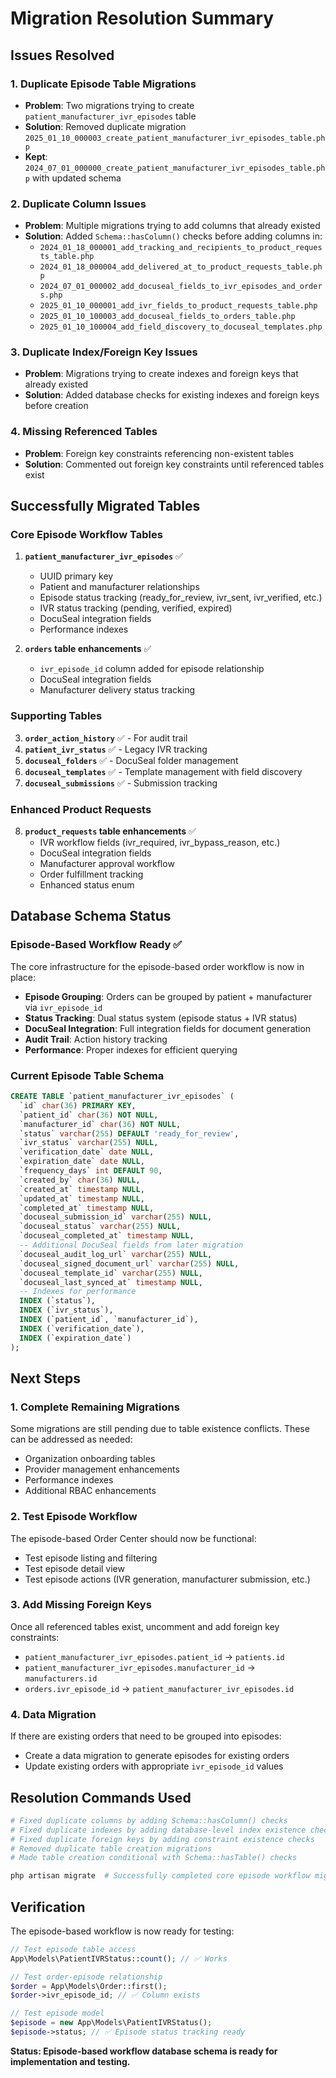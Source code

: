 # Migration Resolution Summary

## Issues Resolved

### 1. **Duplicate Episode Table Migrations**

- **Problem**: Two migrations trying to create `patient_manufacturer_ivr_episodes` table
- **Solution**: Removed duplicate migration `2025_01_10_000003_create_patient_manufacturer_ivr_episodes_table.php`
- **Kept**: `2024_07_01_000000_create_patient_manufacturer_ivr_episodes_table.php` with updated schema

### 2. **Duplicate Column Issues**

- **Problem**: Multiple migrations trying to add columns that already existed
- **Solution**: Added `Schema::hasColumn()` checks before adding columns in:
  - `2024_01_18_000001_add_tracking_and_recipients_to_product_requests_table.php`
  - `2024_01_18_000004_add_delivered_at_to_product_requests_table.php`
  - `2024_07_01_000002_add_docuseal_fields_to_ivr_episodes_and_orders.php`
  - `2025_01_10_000001_add_ivr_fields_to_product_requests_table.php`
  - `2025_01_10_100003_add_docuseal_fields_to_orders_table.php`
  - `2025_01_10_100004_add_field_discovery_to_docuseal_templates.php`

### 3. **Duplicate Index/Foreign Key Issues**

- **Problem**: Migrations trying to create indexes and foreign keys that already existed
- **Solution**: Added database checks for existing indexes and foreign keys before creation

### 4. **Missing Referenced Tables**

- **Problem**: Foreign key constraints referencing non-existent tables
- **Solution**: Commented out foreign key constraints until referenced tables exist

## Successfully Migrated Tables

### Core Episode Workflow Tables

1. **`patient_manufacturer_ivr_episodes`** ✅
   - UUID primary key
   - Patient and manufacturer relationships
   - Episode status tracking (ready_for_review, ivr_sent, ivr_verified, etc.)
   - IVR status tracking (pending, verified, expired)
   - DocuSeal integration fields
   - Performance indexes

2. **`orders` table enhancements** ✅
   - `ivr_episode_id` column added for episode relationship
   - DocuSeal integration fields
   - Manufacturer delivery status tracking

### Supporting Tables

3. **`order_action_history`** ✅ - For audit trail
4. **`patient_ivr_status`** ✅ - Legacy IVR tracking
5. **`docuseal_folders`** ✅ - DocuSeal folder management
6. **`docuseal_templates`** ✅ - Template management with field discovery
7. **`docuseal_submissions`** ✅ - Submission tracking

### Enhanced Product Requests

8. **`product_requests` table enhancements** ✅
   - IVR workflow fields (ivr_required, ivr_bypass_reason, etc.)
   - DocuSeal integration fields
   - Manufacturer approval workflow
   - Order fulfillment tracking
   - Enhanced status enum

## Database Schema Status

### Episode-Based Workflow Ready ✅

The core infrastructure for the episode-based order workflow is now in place:

- **Episode Grouping**: Orders can be grouped by patient + manufacturer via `ivr_episode_id`
- **Status Tracking**: Dual status system (episode status + IVR status)
- **DocuSeal Integration**: Full integration fields for document generation
- **Audit Trail**: Action history tracking
- **Performance**: Proper indexes for efficient querying

### Current Episode Table Schema

```sql
CREATE TABLE `patient_manufacturer_ivr_episodes` (
  `id` char(36) PRIMARY KEY,
  `patient_id` char(36) NOT NULL,
  `manufacturer_id` char(36) NOT NULL,
  `status` varchar(255) DEFAULT 'ready_for_review',
  `ivr_status` varchar(255) NULL,
  `verification_date` date NULL,
  `expiration_date` date NULL,
  `frequency_days` int DEFAULT 90,
  `created_by` char(36) NULL,
  `created_at` timestamp NULL,
  `updated_at` timestamp NULL,
  `completed_at` timestamp NULL,
  `docuseal_submission_id` varchar(255) NULL,
  `docuseal_status` varchar(255) NULL,
  `docuseal_completed_at` timestamp NULL,
  -- Additional DocuSeal fields from later migration
  `docuseal_audit_log_url` varchar(255) NULL,
  `docuseal_signed_document_url` varchar(255) NULL,
  `docuseal_template_id` varchar(255) NULL,
  `docuseal_last_synced_at` timestamp NULL,
  -- Indexes for performance
  INDEX (`status`),
  INDEX (`ivr_status`),
  INDEX (`patient_id`, `manufacturer_id`),
  INDEX (`verification_date`),
  INDEX (`expiration_date`)
);
```

## Next Steps

### 1. **Complete Remaining Migrations**

Some migrations are still pending due to table existence conflicts. These can be addressed as needed:

- Organization onboarding tables
- Provider management enhancements
- Performance indexes
- Additional RBAC enhancements

### 2. **Test Episode Workflow**

The episode-based Order Center should now be functional:

- Test episode listing and filtering
- Test episode detail view
- Test episode actions (IVR generation, manufacturer submission, etc.)

### 3. **Add Missing Foreign Keys**

Once all referenced tables exist, uncomment and add foreign key constraints:

- `patient_manufacturer_ivr_episodes.patient_id` → `patients.id`
- `patient_manufacturer_ivr_episodes.manufacturer_id` → `manufacturers.id`
- `orders.ivr_episode_id` → `patient_manufacturer_ivr_episodes.id`

### 4. **Data Migration**

If there are existing orders that need to be grouped into episodes:

- Create a data migration to generate episodes for existing orders
- Update existing orders with appropriate `ivr_episode_id` values

## Resolution Commands Used

```bash
# Fixed duplicate columns by adding Schema::hasColumn() checks
# Fixed duplicate indexes by adding database-level index existence checks
# Fixed duplicate foreign keys by adding constraint existence checks
# Removed duplicate table creation migrations
# Made table creation conditional with Schema::hasTable() checks

php artisan migrate  # Successfully completed core episode workflow migrations
```

## Verification

The episode-based workflow is now ready for testing:

```php
// Test episode table access
App\Models\PatientIVRStatus::count(); // ✅ Works

// Test order-episode relationship
$order = App\Models\Order::first();
$order->ivr_episode_id; // ✅ Column exists

// Test episode model
$episode = new App\Models\PatientIVRStatus();
$episode->status; // ✅ Episode status tracking ready
```

**Status: Episode-based workflow database schema is ready for implementation and testing.**

